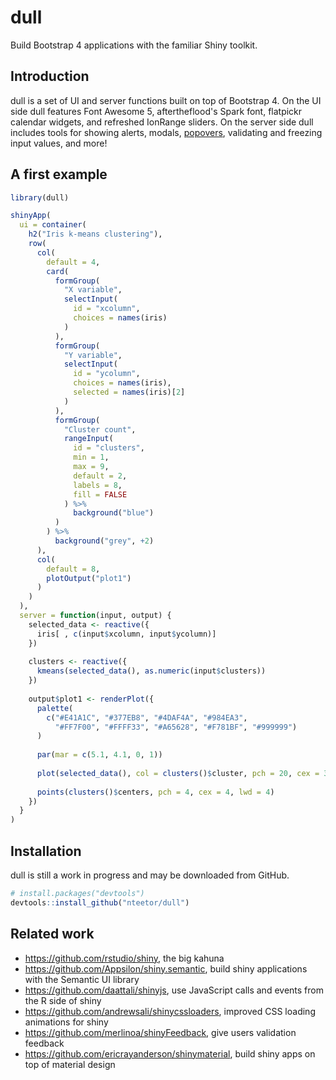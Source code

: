 # dull

Build Bootstrap 4 applications with the familiar Shiny toolkit.

## Introduction

dull is a set of UI and server functions built on top of Bootstrap 4. On the UI
side dull features Font Awesome 5, aftertheflood's Spark font, flatpickr
calendar widgets, and refreshed IonRange sliders. On the server side dull 
includes tools for showing alerts, modals, [popovers](http://getbootstrap.com/docs/4.0/components/popovers/), validating
and freezing input values, and more!

## A first example

```R
library(dull)

shinyApp(
  ui = container(
    h2("Iris k-means clustering"),
    row(
      col(
        default = 4,
        card(
          formGroup(
            "X variable",
            selectInput(
              id = "xcolumn",
              choices = names(iris)
            )
          ),
          formGroup(
            "Y variable",
            selectInput(
              id = "ycolumn",
              choices = names(iris),
              selected = names(iris)[2]
            )
          ),
          formGroup(
            "Cluster count",
            rangeInput(
              id = "clusters",
              min = 1,
              max = 9,
              default = 2,
              labels = 8,
              fill = FALSE
            ) %>% 
              background("blue")
          )
        ) %>%
          background("grey", +2)
      ),
      col(
        default = 8,
        plotOutput("plot1")
      )
    )
  ),
  server = function(input, output) {
    selected_data <- reactive({
      iris[ , c(input$xcolumn, input$ycolumn)]
    })
  
    clusters <- reactive({
      kmeans(selected_data(), as.numeric(input$clusters))
    })
  
    output$plot1 <- renderPlot({
      palette(
        c("#E41A1C", "#377EB8", "#4DAF4A", "#984EA3",
          "#FF7F00", "#FFFF33", "#A65628", "#F781BF", "#999999")
      )
  
      par(mar = c(5.1, 4.1, 0, 1))
      
      plot(selected_data(), col = clusters()$cluster, pch = 20, cex = 3)
      
      points(clusters()$centers, pch = 4, cex = 4, lwd = 4)
    })
  }
)
```

## Installation

dull is still a work in progress and may be downloaded from GitHub.

```R
# install.packages("devtools")
devtools::install_github("nteetor/dull")
```

## Related work

* https://github.com/rstudio/shiny, the big kahuna
* https://github.com/Appsilon/shiny.semantic, build shiny applications with the
  Semantic UI library
* https://github.com/daattali/shinyjs, use JavaScript calls and events from the
  R side of shiny
* https://github.com/andrewsali/shinycssloaders, improved CSS loading animations
  for shiny
* https://github.com/merlinoa/shinyFeedback, give users validation feedback
* https://github.com/ericrayanderson/shinymaterial, build shiny apps on top of material design
